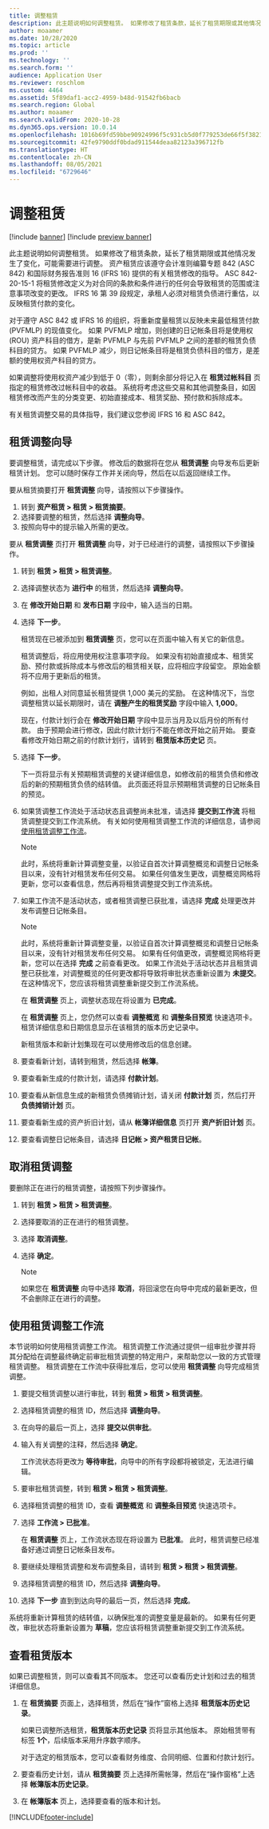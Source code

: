 ```yaml
---
title: 调整租赁
description: 此主题说明如何调整租赁。 如果修改了租赁条款，延长了租赁期限或其他情况发生了变化，可能需要进行调整。
author: moaamer
ms.date: 10/28/2020
ms.topic: article
ms.prod: ''
ms.technology: ''
ms.search.form: ''
audience: Application User
ms.reviewer: roschlom
ms.custom: 4464
ms.assetid: 5f89daf1-acc2-4959-b48d-91542fb6bacb
ms.search.region: Global
ms.author: moaamer
ms.search.validFrom: 2020-10-28
ms.dyn365.ops.version: 10.0.14
ms.openlocfilehash: 1016b69fd59bbe90924996f5c931cb5d0f779253de66f5f3821a8c3001d3313b
ms.sourcegitcommit: 42fe9790ddf0bdad911544deaa82123a396712fb
ms.translationtype: HT
ms.contentlocale: zh-CN
ms.lasthandoff: 08/05/2021
ms.locfileid: "6729646"
---
```

# <a name="adjust-leases"></a>调整租赁

[!include [banner](../includes/banner.md)]
[!include [preview banner](../includes/preview-banner.md)]

此主题说明如何调整租赁。 如果修改了租赁条款，延长了租赁期限或其他情况发生了变化，可能需要进行调整。 资产租赁应该遵守会计准则编纂专题 842 (ASC 842) 和国际财务报告准则 16 (IFRS 16) 提供的有关租赁修改的指导。 ASC 842-20-15-1 将租赁修改定义为对合同的条款和条件进行的任何会导致租赁的范围或注意事项改变的更改。 IFRS 16 第 39 段规定，承租人必须对租赁负债进行重估，以反映租赁付款的变化。

对于遵守 ASC 842 或 IFRS 16 的组织，将重新度量租赁以反映未来最低租赁付款 (PVFMLP) 的现值变化。 如果 PVFMLP 增加，则创建的日记帐条目将是使用权 (ROU) 资产科目的借方，是新 PVFMLP 与先前 PVFMLP 之间的差额的租赁负债科目的贷方。 如果 PVFMLP 减少，则日记帐条目将是租赁负债科目的借方，是差额的使用权资产科目的贷方。

如果调整将使用权资产减少到低于 0（零），则剩余部分将记入在 **租赁过帐科目** 页指定的租赁修改过帐科目中的收益。 系统将考虑这些交易和其他调整条目，如因租赁修改而产生的分类变更、初始直接成本、租赁奖励、预付款和拆除成本。

有关租赁调整交易的具体指导，我们建议您参阅 IFRS 16 和 ASC 842。

## <a name="lease-adjustment-wizard"></a>租赁调整向导

要调整租赁，请完成以下步骤。 修改后的数据将在您从 **租赁调整** 向导发布后更新租赁计划。 您可以随时保存工作并关闭向导，然后在以后返回继续工作。

要从租赁摘要打开 **租赁调整** 向导，请按照以下步骤操作。

1. 转到 **资产租赁 \> 租赁 \> 租赁摘要**。 
2. 选择要调整的租赁，然后选择 **调整向导**。
3. 按照向导中的提示输入所需的更改。

要从 **租赁调整** 页打开 **租赁调整** 向导，对于已经进行的调整，请按照以下步骤操作。

1.  转到 **租赁 \> 租赁 \> 租赁调整**。
2.  选择调整状态为 **进行中** 的租赁，然后选择 **调整向导**。
3.  在 **修改开始日期** 和 **发布日期** 字段中，输入适当的日期。
4.  选择 **下一步**。

    租赁现在已被添加到 **租赁调整** 页，您可以在页面中输入有关它的新信息。

    租赁调整后，将应用使用权注意事项字段。 如果没有初始直接成本、租赁奖励、预付款或拆除成本与修改后的租赁相关联，应将相应字段留空。 原始金额将不应用于更新后的租赁。 

    例如，出租人对同意延长租赁提供 1,000 美元的奖励。 在这种情况下，当您调整租赁以延长期限时，请在 **调整产生的租赁奖励** 字段中输入 **1,000**。

    现在，付款计划行会在 **修改开始日期** 字段中显示当月及以后月份的所有付款。 由于预期会进行修改，因此付款计划行不能在修改开始之前开始。 要查看修改开始日期之前的付款计划行，请转到 **租赁版本历史记** 页。

8.  选择 **下一步**。

    下一页将显示有关预期租赁调整的关键详细信息，如修改前的租赁负债和修改后的新的预期租赁负债的结转值。 此页面还将显示预期租赁调整的日记帐条目的预览。

9.  如果赁调整工作流处于活动状态且调整尚未批准，请选择 **提交到工作流** 将租赁调整提交到工作流系统。 有关如何使用租赁调整工作流的详细信息，请参阅[使用租赁调整工作流](use-create-lease-wrkflw.md)。

    > [!NOTE]
    > 此时，系统将重新计算调整变量，以验证自首次计算调整概览和调整日记帐条目以来，没有针对租赁发布任何交易。 如果任何值发生更改，调整概览网格将更新，您可以查看信息，然后再将租赁调整提交到工作流系统。

10. 如果工作流不是活动状态，或者租赁调整已获批准，请选择 **完成** 处理更改并发布调整日记帐条目。

    > [!NOTE] 
    > 此时，系统将重新计算调整变量，以验证自首次计算调整概览和调整日记帐条目以来，没有针对租赁发布任何交易。 如果有任何值更改，调整概览网格将更新，您可以在选择 **完成** 之前查看更改。 如果工作流处于活动状态并且租赁调整已获批准，对调整概览的任何更改都将导致将审批状态重新设置为 **未提交**。 在这种情况下，您应该将租赁调整重新提交到工作流系统。

    在 **租赁调整** 页上，调整状态现在将设置为 **已完成**。

    在 **租赁调整** 页上，您仍然可以查看 **调整概览** 和 **调整条目预览** 快速选项卡。 租赁详细信息和日期信息显示在该租赁的版本历史记录中。

    新租赁版本和新计划集现在可以使用修改后的信息创建。 

13. 要查看新计划，请转到租赁，然后选择 **帐簿**。
14. 要查看新生成的付款计划，请选择 **付款计划**。
15. 要查看从新信息生成的新租赁负债摊销计划，请关闭 **付款计划** 页，然后打开 **负债摊销计划** 页。
16. 要查看新生成的资产折旧计划，请从 **帐簿详细信息** 页打开 **资产折旧计划** 页。
17. 要查看调整日记帐条目，请选择 **日记帐 \> 资产租赁日记帐**。

## <a name="cancel-a-lease-adjustment"></a>取消租赁调整

要删除正在进行的租赁调整，请按照下列步骤操作。

1.  转到 **租赁 \> 租赁 \> 租赁调整**。
2.  选择要取消的正在进行的租赁调整。
3.  选择 **取消调整**。 
4.  选择 **确定**。

    > [!NOTE] 
    > 如果您在 **租赁调整** 向导中选择 **取消**，将回滚您在向导中完成的最新更改，但不会删除正在进行的调整。

## <a name="use-the-lease-adjustment-workflow"></a>使用租赁调整工作流

本节说明如何使用租赁调整工作流。 租赁调整工作流通过提供一组审批步骤并将其分配给在调整最终确定前审批租赁调整的特定用户，来帮助您以一致的方式管理租赁调整。 租赁调整在工作流中获得批准后，您可以使用 **租赁调整** 向导完成租赁调整。

1.  要提交租赁调整以进行审批，转到 **租赁 \> 租赁 \> 租赁调整**。
2.  选择租赁调整的租赁 ID，然后选择 **调整向导**。
3.  在向导的最后一页上，选择 **提交以供审批**。
4.  输入有关调整的注释，然后选择 **确定**。

    工作流状态将更改为 **等待审批**，向导中的所有字段都将被锁定，无法进行编辑。

5.  要审批租赁调整，转到 **租赁 \> 租赁 \> 租赁调整**。
6.  选择租赁调整的租赁 ID，查看 **调整概览** 和 **调整条目预览** 快速选项卡。
7.  选择 **工作流 \> 已批准**。

    在 **租赁调整** 页上，工作流状态现在将设置为 **已批准**。 此时，租赁调整已经准备好通过调整日记帐条目发布。

8.  要继续处理租赁调整和发布调整条目，请转到 **租赁 \> 租赁 \> 租赁调整**。
9.  选择租赁调整的租赁 ID，然后选择 **调整向导**。
10. 选择 **下一步** 直到到达向导的最后一页，然后选择 **完成**。

系统将重新计算租赁的结转值，以确保批准的调整变量是最新的。 如果有任何更改，审批状态将重新设置为 **草稿**，您应该将租赁调整重新提交到工作流系统。

## <a name="view-lease-versions"></a>查看租赁版本

如果已调整租赁，则可以查看其不同版本。 您还可以查看历史计划和过去的租赁详细信息。

1. 在 **租赁摘要** 页面上，选择租赁，然后在“操作”窗格上选择 **租赁版本历史记录**。

    如果已调整所选租赁，**租赁版本历史记录** 页将显示其他版本。 原始租赁带有标签 **1个**，后续版本采用升序数字顺序。

    对于选定的租赁版本，您可以查看财务维度、合同明细、位置和付款计划行。

2. 要查看历史计划，请从 **租赁摘要** 页上选择所需帐簿，然后在“操作窗格”上选择 **帐簿版本历史记录**。
3. 在 **帐簿版本** 页上，选择要查看的版本和计划。


[!INCLUDE[footer-include](../../includes/footer-banner.md)]